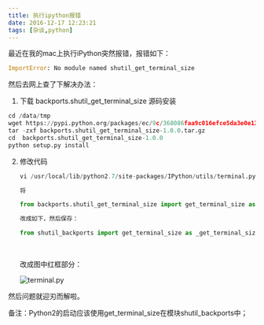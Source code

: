 ```yaml
---
title: 执行ipython报错
date: 2016-12-17 12:23:21
tags: [杂谈,python]
---
```


最近在我的mac上执行iPython突然报错，报错如下：

```python
ImportError: No module named shutil_get_terminal_size
```

然后去网上查了下解决办法：

1. 下载 backports.shutil_get_terminal_size 源码安装

```python
cd /data/tmp
wget https://pypi.python.org/packages/ec/9c/368086faa9c016efce5da3e0e13ba392c9db79e3ab740b763fe28620b18b/backports.shutil_get_terminal_size-1.0.0.tar.gz#md5=03267762480bd86b50580dc19dff3c66 --no-check-certificate
tar -zxf backports.shutil_get_terminal_size-1.0.0.tar.gz
cd  backports.shutil_get_terminal_size-1.0.0
python setup.py install
```

2. 修改代码

   ```python
   vi /usr/local/lib/python2.7/site-packages/IPython/utils/terminal.py

   将 

   from backports.shutil_get_terminal_size import get_terminal_size as _get_terminal_size

   改成如下，然后保存：

   from shutil_backports import get_terminal_size as _get_terminal_size

   ```

   ​

   改成图中红框部分：

    ![terminal.py](http://7jpsil.com1.z0.glb.clouddn.com/keliloQQ20161217-0.png) 



然后问题就迎刃而解啦。

备注：Python2的启动应该使用get_terminal_size在模块shutil_backports中；